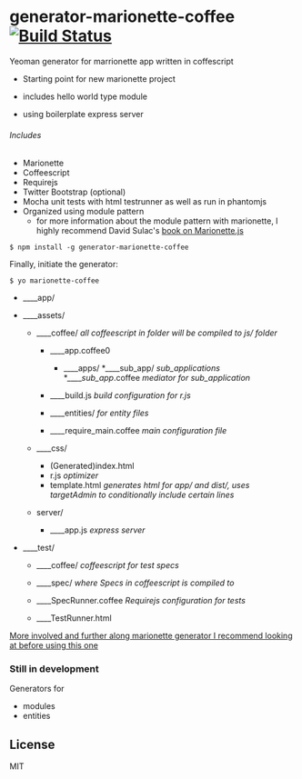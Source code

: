 # generator-marionette-coffee [![Build Status](https://secure.travis-ci.org/dswaby/generator-marionette-coffee.png?branch=master)](https://travis-ci.org/dswaby/generator-marionette-coffee)

Yeoman generator for marrionette app written in coffescript

* Starting point for new marionette project

* includes hello world type module

* using boilerplate express server


###### Includes

  * Marionette
  * Coffeescript
  * Requirejs
  * Twitter Bootstrap (optional)
  * Mocha unit tests with html testrunner as well as run in phantomjs
  * Organized using module pattern
    - for more information about the module pattern with marionette, I highly recommend David Sulac's [book on Marionette.js](https://leanpub.com/marionette-gentle-introduction)


```
$ npm install -g generator-marionette-coffee
```

Finally, initiate the generator:

```
$ yo marionette-coffee
```



 * ____app/

 * ____assets/

    * ____coffee/    _all coffeescript in folder will be compiled to js/ folder_

      * ____app.coffee0
        * ____apps/
            *____sub_app/ _sub_applications_
              *_____sub_app_.coffee _mediator for sub_application_

      * ____build.js    _build configuration for r.js_
      * ____entities/
      _for entity files_

      * ____require_main.coffee
      _main configuration file_
    * ____css/

      * (Generated)index.html
      * r.js _optimizer_
      * template.html _generates html for app/ and dist/, uses targetAdmin to conditionally include certain lines_
    * server/
      * ____app.js   _express server_
  * ____test/
    * ____coffee/   _coffeescript for test specs_

    * ____spec/
      _where Specs in coffeescript is compiled to_
    * ____SpecRunner.coffee
          _Requirejs configuration for tests_
    * ____TestRunner.html

[More involved and further along marionette generator I recommend looking at before using this one](https://github.com/mrichard/generator-marionette)

### Still in development
Generators for
 * modules
 * entities

## License

MIT
